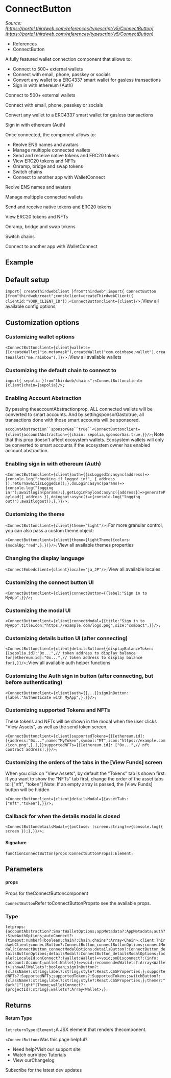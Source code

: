 # ConnectButton

*Source: [https://portal.thirdweb.com/references/typescript/v5/ConnectButton](https://portal.thirdweb.com/references/typescript/v5/ConnectButton)*

* References
* ConnectButton

A fully featured wallet connection component that allows to:

* Connect to 500+ external wallets
* Connect with email, phone, passkey or socials
* Convert any wallet to a ERC4337 smart wallet for gasless transactions
* Sign in with ethereum (Auth)

Connect to 500+ external wallets

Connect with email, phone, passkey or socials

Convert any wallet to a ERC4337 smart wallet for gasless transactions

Sign in with ethereum (Auth)

Once connected, the component allows to:

* Reolve ENS names and avatars
* Manage multipple connected wallets
* Send and receive native tokens and ERC20 tokens
* View ERC20 tokens and NFTs
* Onramp, bridge and swap tokens
* Switch chains
* Connect to another app with WalletConnect

Reolve ENS names and avatars

Manage multipple connected wallets

Send and receive native tokens and ERC20 tokens

View ERC20 tokens and NFTs

Onramp, bridge and swap tokens

Switch chains

Connect to another app with WalletConnect

## Example

## Default setup

`import{ createThirdwebClient }from"thirdweb";import{ ConnectButton }from"thirdweb/react";constclient=createThirdwebClient({ clientId:"YOUR_CLIENT_ID"});<ConnectButtonclient={client}/>;`View all available config options

## Customization options

### Customizing wallet options

`<ConnectButtonclient={client}wallets={[createWallet("io.metamask"),createWallet("com.coinbase.wallet"),createWallet("me.rainbow"),]}/>;`View all available wallets

### Customizing the default chain to connect to

`import{ sepolia }from"thirdweb/chains";<ConnectButtonclient={client}chain={sepolia}/>;`
### Enabling Account Abstraction

By passing theaccountAbstractionprop, ALL connected wallets will be converted to smart accounts.
And by settingsponsorGastotrue, all transactions done with those smart accounts will be sponsored.

`accountAbstraction``sponsorGas``true``<ConnectButtonclient={client}accountAbstraction={{chain: sepolia,sponsorGas:true,}}/>;`Note that this prop doesn't affect ecosystem wallets. Ecosystem wallets will only be converted to smart accounts if the ecosystem owner has enabled account abstraction.

### Enabling sign in with ethereum (Auth)

`<ConnectButtonclient={client}auth={{isLoggedIn:async(address)=>{console.log("checking if logged in!", { address });returnawaitisLoggedIn();},doLogin:async(params)=>{console.log("logging in!");awaitlogin(params);},getLoginPayload:async({address})=>generatePayload({ address }),doLogout:async()=>{console.log("logging out!");awaitlogout();},}}/>;`
### Customizing the theme

`<ConnectButtonclient={client}theme="light"/>;`For more granular control, you can also pass a custom theme object:

`<ConnectButtonclient={client}theme={lightTheme({colors: {modalBg:"red",},})}/>;`View all available themes properties

### Changing the display language

`<ConnectEmbedclient={client}locale="ja_JP"/>;`View all available locales

### Customizing the connect button UI

`<ConnectButtonclient={client}connectButton={{label:"Sign in to MyApp",}}/>;`
### Customizing the modal UI

`<ConnectButtonclient={client}connectModal={{title:"Sign in to MyApp",titleIcon:"https://example.com/logo.png",size:"compact",}}/>;`
### Customizing details button UI (after connecting)

`<ConnectButtonclient={client}detailsButton={{displayBalanceToken: {[sepolia.id]:"0x...",// token address to display balance for[ethereum.id]:"0x...",// token address to display balance for},}}/>;`View all available auth helper functions

### Customizing the Auth sign in button (after connecting, but before authenticating)

`<ConnectButtonclient={client}auth={{...}}signInButton:{label:"Authenticate with MyApp",},}}/>;`
### Customizing supported Tokens and NFTs

These tokens and NFTs will be shown in the modal when the user clicks "View Assets", as well as the send token screen.

`<ConnectButtonclient={client}supportedTokens={{[ethereum.id]: [{address:"0x...",name:"MyToken",symbol:"MT",icon:"https://example.com/icon.png",},],}}supportedNFTs={{[ethereum.id]: ["0x...",// nft contract address],}}/>;`
### Customizing the orders of the tabs in the [View Funds] screen

When you click on "View Assets", by default the "Tokens" tab is shown first.
If you want to show the "NFTs" tab first, change the order of the asset tabs to: ["nft", "token"]
Note: If an empty array is passed, the [View Funds] button will be hidden

`<ConnectButtonclient={client}detailsModal={{assetTabs: ["nft","token"],}}/>;`
### Callback for when the details modal is closed

`<ConnectButtondetailsModal={{onClose: (screen:string)=>{console.log({ screen });},}}/>;`
#### Signature

`functionConnectButton(props:ConnectButtonProps):Element;`
## Parameters

#### props

Props for theConnectButtoncomponent

`ConnectButton`Refer toConnectButtonPropsto see the available props.

### Type

`letprops:{accountAbstraction?:SmartWalletOptions;appMetadata?:AppMetadata;auth?:SiweAuthOptions;autoConnect?:{timeout:number}|boolean;chain?:Chain;chains?:Array<Chain>;client:ThirdwebClient;connectButton?:ConnectButton_connectButtonOptions;connectModal?:ConnectButton_connectModalOptions;detailsButton?:ConnectButton_detailsButtonOptions;detailsModal?:ConnectButton_detailsModalOptions;locale?:LocaleId;onConnect?:(wallet:Wallet)=>void;onDisconnect?:(info:{account:Account;wallet:Wallet})=>void;recommendedWallets?:Array<Wallet>;showAllWallets?:boolean;signInButton?:{className?:string;label?:string;style?:React.CSSProperties;};supportedNFTs?:SupportedNFTs;supportedTokens?:SupportedTokens;switchButton?:{className?:string;label?:string;style?:React.CSSProperties;};theme?:"dark"|"light"|Theme;walletConnect?:{projectId?:string};wallets?:Array<Wallet>;};`
## Returns

#### Return Type

`letreturnType:Element;`A JSX element that renders the<ConnectButton>component.

`<ConnectButton>`Was this page helpful?

* Need help?Visit our support site
* Watch ourVideo Tutorials
* View ourChangelog

Subscribe for the latest dev updates

